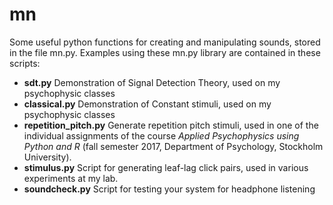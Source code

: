 # mn
Some useful python functions for creating and manipulating sounds, stored in the file mn.py. Examples using these mn.py library are contained in these scripts:

+ **sdt.py** Demonstration of Signal Detection Theory, used on my psychophysic classes
+ **classical.py** Demonstration of Constant stimuli, used on my psychophysic classes
+ **repetition_pitch.py** Generate repetition pitch stimuli, used in one of the individual assignments of the course *Applied Psychophysics using Python and R* (fall semester 2017, Department of Psychology, Stockholm University). 
+ **stimulus.py** Script for generating leaf-lag click pairs, used in various experiments at my lab. 
+ **soundcheck.py** Script for testing your system for headphone listening

